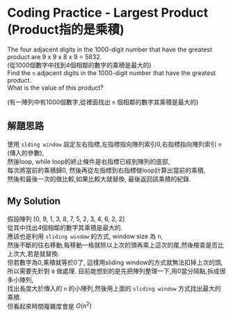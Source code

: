 # Coding Practice - Largest Product (Product指的是乘積)

The four adjacent digits in the 1000-digit number that have the greatest product are 9 x 9 x 8 x 9 = 5832.  
(從1000個數字中找到4個相鄰的數字的乘積是最大的)  
Find the `n` adjacent digits in the 1000-digit number that have the greatest product.  
What is the value of this product?  

(有一陣列中有1000個數字,從裡面找出 `n` 個相鄰的數字其乘積是最大的)  

## 解題思路

使用 `slding window` 設定左右指標,左指標指向陣列索引0,右指標指向陣列索引 `n` (傳入的參數),  
然後loop, while loop的終止條件是右指標已經到陣列的底部,  
每次將當前的乘積歸0, 然後再從左指標到右指標做loop計算出當前的乘積,  
然後和最後一次的做比較,如果比較大就替換, 最後返回該乘積的紀錄.

## My Solution

假設陣列 [0, 9, 1, 3, 8, 7, 5, 2, 3, 4, 6, 2, 2]  
從其中找出4個相鄰的數字其乘積是最大的.  
應該也是利用 `sliding window` 的方式, window size 為 n,  
然後不斷的往右移動,每移動一格就除以上次的頭再乘上這次的尾,然後檢查是否比上次大,若是就替換.  
但若數字為0,乘積就等於0了, 這樣用sliding window的方式就無法扣掉上次的頭, 所以需要先針對 `0` 做處理.
目前能想到的是先把陣列整理一下,用0當分隔點,拆成很多小陣列,  
找出長度大於傳入的 `n` 的小陣列,然後用上面的 `sliding window` 方式找出最大的乘積.  
但看起來時間複雜度會是 $O(n^2)$
